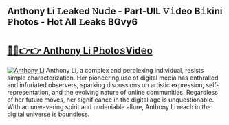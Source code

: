 ## Anthony Li 𝙻eaked 𝙽u𝚍e - Part-UIL 𝚅𝚒deo B𝚒kini 𝙿hotos - Hot All 𝙻eaks BGvy6

# <h2><a href="http://ld21wq.urlbe.top/?page=Anthony+Li">🔗🔗👉👉 Anthony Li P𝚑oto𝚜Vid𝚎o</a></h2>

[![Anthony Li](https://i.imgur.com/eBuTRDB.gif)](http://ld21wq.urlbe.top/?page=Anthony+Li)
Anthony Li, a complex and perplexing individual, resists simple characterization. Her pioneering use of digital media has enthralled and infuriated observers, sparking discussions on artistic expression, self-representation, and the evolving nature of online communities. Regardless of her future moves, her significance in the digital age is unquestionable. With an unwavering spirit and undeniable allure, Anthony Li reach in the digital universe is boundless.
